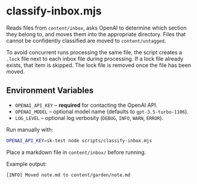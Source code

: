 # classify-inbox.mjs

Reads files from `content/inbox`, asks OpenAI to determine which section they belong to, and moves them into the appropriate directory. Files that cannot be confidently classified are moved to `content/untagged`.

To avoid concurrent runs processing the same file, the script creates a `.lock` file next to each inbox file during processing. If a lock file already exists, that item is skipped. The lock file is removed once the file has been moved.

## Environment Variables

- `OPENAI_API_KEY` – **required** for contacting the OpenAI API.
- `OPENAI_MODEL` – optional model name (defaults to `gpt-3.5-turbo-1106`).
- `LOG_LEVEL` – optional log verbosity (`DEBUG`, `INFO`, `WARN`, `ERROR`).

Run manually with:

```bash
OPENAI_API_KEY=sk-test node scripts/classify-inbox.mjs
```

Place a markdown file in `content/inbox/` before running.

Example output:

```text
[INFO] Moved note.md to content/garden/note.md
```
